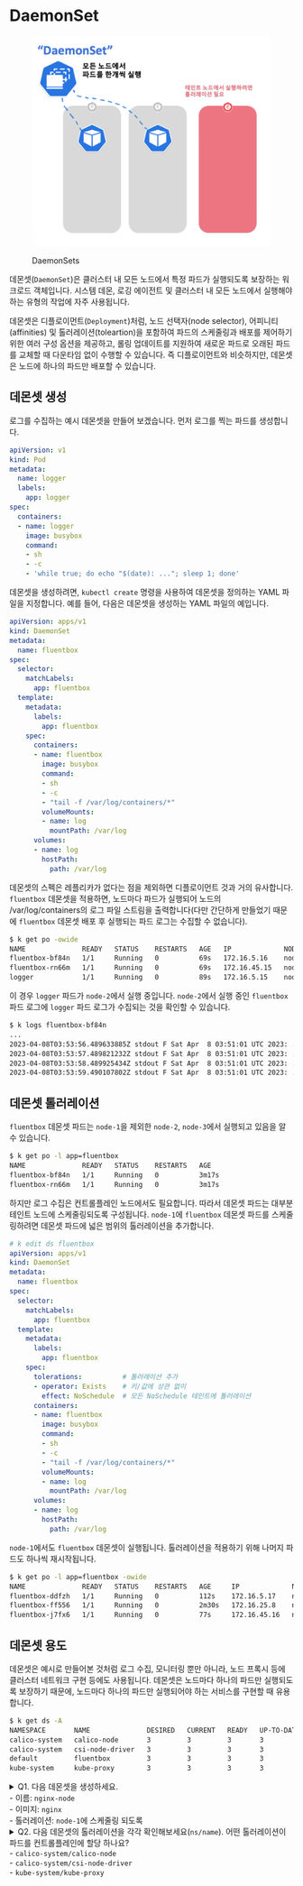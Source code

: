 # DaemonSet
<figure><img src="../../.gitbook/assets/cka/workloads-and-scheduling/daemonsets.jpeg" alt=""><figcaption><p>DaemonSets</p></figcaption></figure>

데몬셋(`DaemonSet`)은 클러스터 내 모든 노드에서 특정 파드가 실행되도록 보장하는 워크로드 객체입니다. 시스템 데몬, 로깅 에이전트 및 클러스터 내 모든 노드에서 실행해야 하는 유형의 작업에 자주 사용됩니다.

데몬셋은 디플로이먼트(`Deployment`)처럼, 노드 선택자(node selector), 어피니티(affinities) 및 톨러레이션(toleartion)을 포함하여 파드의 스케줄링과 배포를 제어하기 위한 여러 구성 옵션을 제공하고, 롤링 업데이트를 지원하여 새로운 파드로 오래된 파드를 교체할 때 다운타임 없이 수행할 수 있습니다. 즉 디플로이먼트와 비슷하지만, 데몬셋은 노드에 하나의 파드만 배포할 수 있습니다.

## 데몬셋 생성

로그를 수집하는 예시 데몬셋을 만들어 보겠습니다. 먼저 로그를 찍는 파드를 생성합니다.

```yaml
apiVersion: v1
kind: Pod
metadata:
  name: logger
  labels:
    app: logger
spec:
  containers:
  - name: logger
    image: busybox
    command:
    - sh
    - -c
    - 'while true; do echo "$(date): ..."; sleep 1; done'
```


데몬셋을 생성하려면, `kubectl create` 명령을 사용하여 데몬셋을 정의하는 YAML 파일을 지정합니다. 예를 들어, 다음은 데몬셋을 생성하는 YAML 파일의 예입니다.

```yaml
apiVersion: apps/v1
kind: DaemonSet
metadata:
  name: fluentbox
spec:
  selector:
    matchLabels:
      app: fluentbox
  template:
    metadata:
      labels:
        app: fluentbox
    spec:
      containers:
      - name: fluentbox
        image: busybox
        command:
        - sh
        - -c
        - "tail -f /var/log/containers/*"
        volumeMounts:
        - name: log
          mountPath: /var/log
      volumes:
      - name: log
        hostPath:
          path: /var/log
```

데몬셋의 스펙은 레플리카가 없다는 점을 제외하면 디플로이먼트 것과 거의 유사합니다. `fluentbox` 데몬셋을 적용하면, 노드마다 파드가 실행되어 노드의 /var/log/containers의 로그 파일 스트림을 출력합니다(다만 간단하게 만들었기 때문에 `fluentbox` 데몬셋 배포 후 실행되는 파드 로그는 수집할 수 없습니다).

```sh
$ k get po -owide
NAME              READY   STATUS    RESTARTS   AGE   IP             NODE     NOMINATED NODE   READINESS GATES
fluentbox-bf84n   1/1     Running   0          69s   172.16.5.16    node-2   <none>           <none>
fluentbox-rn66m   1/1     Running   0          69s   172.16.45.15   node-3   <none>           <none>
logger            1/1     Running   0          89s   172.16.5.15    node-2   <none>           <none>
```

이 경우 `logger` 파드가 `node-2`에서 실행 중입니다. `node-2`에서 실행 중인 `fluentbox` 파드 로그에 `logger` 파드 로그가 수집되는 것을 확인할 수 있습니다.

```sh
$ k logs fluentbox-bf84n
...
2023-04-08T03:53:56.489633885Z stdout F Sat Apr  8 03:51:01 UTC 2023: ...
2023-04-08T03:53:57.489821232Z stdout F Sat Apr  8 03:51:01 UTC 2023: ...
2023-04-08T03:53:58.489925434Z stdout F Sat Apr  8 03:51:01 UTC 2023: ...
2023-04-08T03:53:59.490107802Z stdout F Sat Apr  8 03:51:01 UTC 2023: ...
```

## 데몬셋 톨러레이션
`fluentbox` 데몬셋 파드는 `node-1`을 제외한 `node-2`, `node-3`에서 실행되고 있음을 알 수 있습니다.

```sh
$ k get po -l app=fluentbox
NAME              READY   STATUS    RESTARTS   AGE
fluentbox-bf84n   1/1     Running   0          3m17s
fluentbox-rn66m   1/1     Running   0          3m17s
```

하지만 로그 수집은 컨트롤플레인 노드에서도 필요합니다. 따라서 데몬셋 파드는 대부분 테인트 노드에 스케줄링되도록 구성됩니다. `node-1`에 `fluentbox` 데몬셋 파드를 스케줄링하려면 데몬셋 파드에 넓은 범위의 톨러레이션을 추가합니다.

```yaml
# k edit ds fluentbox
apiVersion: apps/v1
kind: DaemonSet
metadata:
  name: fluentbox
spec:
  selector:
    matchLabels:
      app: fluentbox
  template:
    metadata:
      labels:
        app: fluentbox
    spec:
      tolerations:          # 톨러레이션 추가
      - operator: Exists    # 키/값에 상관 없이
        effect: NoSchedule  # 모든 NoSchedule 테인트에 톨러레이션
      containers:
      - name: fluentbox
        image: busybox
        command:
        - sh
        - -c
        - "tail -f /var/log/containers/*"
        volumeMounts:
        - name: log
          mountPath: /var/log
      volumes:
      - name: log
        hostPath:
          path: /var/log
```

`node-1`에서도 `fluentbox` 데몬셋이 실행됩니다. 톨러레이션을 적용하기 위해 나머지 파드도 하나씩 재시작됩니다.

```sh
$ k get po -l app=fluentbox -owide
NAME              READY   STATUS    RESTARTS   AGE     IP             NODE     NOMINATED NODE   READINESS GATES
fluentbox-ddfzh   1/1     Running   0          112s    172.16.5.17    node-2   <none>           <none>
fluentbox-ff556   1/1     Running   0          2m30s   172.16.25.8    node-1   <none>           <none>
fluentbox-j7fx6   1/1     Running   0          77s     172.16.45.16   node-3   <none>           <none>
```


## 데몬셋 용도
데몬셋은 예시로 만들어본 것처럼 로그 수집, 모니터링 뿐만 아니라, 노드 프록시 등에 클러스터 네트워크 구현 등에도 사용됩니다. 데몬셋은 노드마다 하나의 파드만 실행되도록 보장하기 때문에, 노드마다 하나의 파드만 실행되어야 하는 서비스를 구현할 때 유용합니다.

```sh
$ k get ds -A
NAMESPACE       NAME              DESIRED   CURRENT   READY   UP-TO-DATE   AVAILABLE   NODE SELECTOR            AGE
calico-system   calico-node       3         3         3       3            3           kubernetes.io/os=linux   11h
calico-system   csi-node-driver   3         3         3       3            3           kubernetes.io/os=linux   11h
default         fluentbox         3         3         3       3            3           <none>                   15m
kube-system     kube-proxy        3         3         3       3            3           kubernetes.io/os=linux   11h
```


<details>
<summary>Q1. 다음 데몬셋을 생성하세요.
<br> - 이름: <code>nginx-node</code>
<br> - 이미지: <code>nginx</code>
<br> - 톨러레이션: <code>node-1</code>에 스케줄링 되도록
</summary>

```yaml
apiVersion: apps/v1
kind: DaemonSet
metadata:
  name: nginx-node
spec:
  selector:
    matchLabels:
      app: nginx-node
  template:
    metadata:
      labels:
        app: nginx-node
    spec:
      tolerations:
      - key: node-role.kubernetes.io/control-plane
        operator: Exists
        effect: NoSchedule
      containers:
      - name: nginx-node
        image: nginx
```

</details>

<details>
<summary>Q2. 다음 데몬셋의 톨러레이션을 각각 확인해보세요(<code>ns/name</code>). 어떤 톨러레이션이 파드를 컨트롤플레인에 할당 하나요?
<br> - <code>calico-system/calico-node</code>
<br> - <code>calico-system/csi-node-driver</code>
<br> - <code>kube-system/kube-proxy</code>
</summary>

```sh
# calico-system/calico-node
$ k -n calico-system get ds calico-node  -oyaml | yq .spec.template.spec.tolerations
- key: CriticalAddonsOnly
  operator: Exists
- effect: NoSchedule # 컨트롤플레인에서 실행되게 함
  operator: Exists
- effect: NoExecute
  operator: Exists

# calico-system/csi-node-driver
$ k -n calico-system get ds csi-node-driver  -oyaml | yq .spec.template.spec.tolerations
- key: CriticalAddonsOnly
  operator: Exists
- effect: NoSchedule # 컨트롤플레인에서 실행되게 함
  operator: Exists
- effect: NoExecute
  operator: Exists

# kube-system/kube-proxy
$ k -n kube-system get ds kube-proxy  -oyaml | yq .spec.template.spec.tolerations
- operator: Exists # 컨트롤플레인에서 실행되게 함
```

</details>
